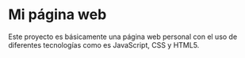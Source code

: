 # Mi página web 

Este proyecto es básicamente una página web personal con el uso de diferentes tecnologías como es JavaScript, CSS y HTML5.

